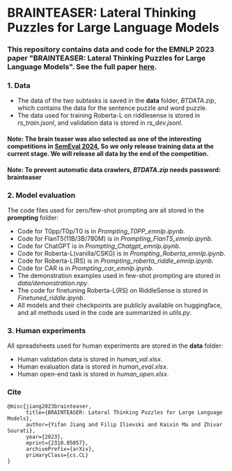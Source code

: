 # BRAINTEASER: Lateral Thinking Puzzles for Large Language Models

### This repository contains data and code for the EMNLP 2023 paper "BRAINTEASER: Lateral Thinking Puzzles for Large Language Models". See the full paper [here](https://arxiv.org/abs/2310.05057).
### 1. **Data**
* The data of the two subtasks is saved in the **data** folder, *BTDATA.zip*, which contains the data for the sentence puzzle and word puzzle. 
* The data used for training Roberta-L on riddlesense is stored in *rs_train.jsonl*, and validation data is stored in *rs_dev.jsonl*.
#### **Note:** The brain teaser was also selected as one of the interesting competitions in [SemEval 2024](https://brainteasersem.github.io/), So we only release training data at the current stage. We will release all data by the end of the competition. 
#### **Note:** To prevent automatic data crawlers, *BTDATA.zip* needs password: **brainteaser**

### 2. **Model evaluation**
The code files used for zero/few-shot prompting are all stored in the **prompting** folder:  
* Code for T0pp/T0p/T0 is in *Prompting_T0PP_emnlp.ipynb*.
* Code for FlanT5(11B/3B/780M) is in *Prompting_FlanT5_emnlp.ipynb*.
* Code for ChatGPT is in *Prompting_Chatgpt_emnlp.ipynb*.
* Code for Roberta-L(vanilla/CSKG) is in *Prompting_Roberta_emnlp.ipynb*.
* Code for Roberta-L(RS) is in *Prompting_roberta_riddle_emnlp.ipynb*.
* Code for CAR is in *Prompting_car_emnlp.ipynb*.
* The demonstration examples used in few-shot prompting are stored in *data/demonstration.npy*.
* The code for finetuning Roberta-L(RS) on RiddleSense is stored in *Finetuned_riddle.ipynb*.
* All models and their checkpoints are publicly available on huggingface, and all methods used in the code are summarized in *utils.py*.
### 3. **Human experiments**
All spreadsheets used for human experiments are stored in the **data** folder:
* Human validation data is stored in *human_val.xlsx*.
* Human evaluation data is stored in *human_eval.xlsx*.
* Human open-end task is stored in *human_open.xlsx*.

### Cite
```
@misc{jiang2023brainteaser,
      title={BRAINTEASER: Lateral Thinking Puzzles for Large Language Models}, 
      author={Yifan Jiang and Filip Ilievski and Kaixin Ma and Zhivar Sourati},
      year={2023},
      eprint={2310.05057},
      archivePrefix={arXiv},
      primaryClass={cs.CL}
}
```
